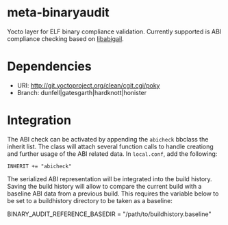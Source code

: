 # meta-binaryaudit

Yocto layer for ELF binary compliance validation. Currently supported is ABI compliance checking based on
[libabigail](https://sourceware.org/git/?p=libabigail.git).

# Dependencies

* URI: http://git.yoctoproject.org/clean/cgit.cgi/poky
* Branch: dunfell|gatesgarth|hardknott|honister

# Integration

The ABI check can be activated by appending the `abicheck` bbclass the inherit list. The class will attach several function calls to handle
creationg and further usage of the ABI related data. In `local.conf`, add the following:

`INHERIT += "abicheck"`

The serialized ABI representation will be integrated into the build history. Saving the build history will allow to compare the current build
with a baseline ABI data from a previous build. This requires the variable below to be set to a buildhistory directory to be taken as a baseline:

BINARY_AUDIT_REFERENCE_BASEDIR = "/path/to/buildhistory.baseline"

